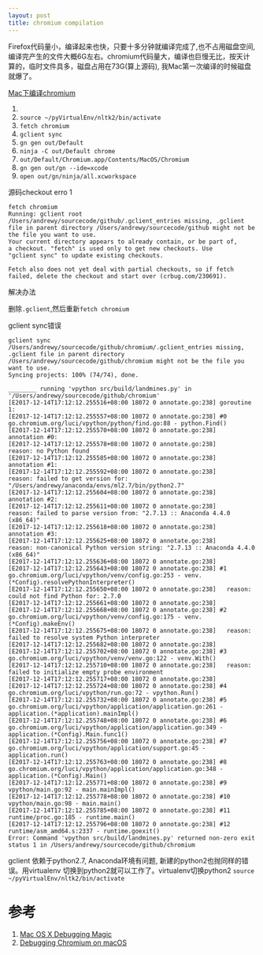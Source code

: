 ```yaml
---
layout: post
title: chromium compilation
---
```

Firefox代码量小，编译起来也快，只要十多分钟就编译完成了,也不占用磁盘空间, 编译完产生的文件大概6G左右。chromium代码量大，编译也巨慢无比，按天计算的，临时文件具多，磁盘占用在73G(算上源码), 我Mac第一次编译的时候磁盘就爆了。

[Mac下编译chromium](https://chromium.googlesource.com/chromium/src/+/master/docs/mac_build_instructions.md)

1.
1. `source ~/pyVirtualEnv/nltk2/bin/activate`
1. `fetch chromium`
1. `gclient sync`
1. `gn gen out/Default`
1. `ninja -C out/Default chrome`
1. `out/Default/Chromium.app/Contents/MacOS/Chromium`
1. `gn gen out/gn --ide=xcode`
1. `open out/gn/ninja/all.xcworkspace`

源码checkout erro 1

~~~
fetch chromium
Running: gclient root
/Users/andrewy/sourcecode/github/.gclient_entries missing, .gclient file in parent directory /Users/andrewy/sourcecode/github might not be the file you want to use.
Your current directory appears to already contain, or be part of,
a checkout. "fetch" is used only to get new checkouts. Use
"gclient sync" to update existing checkouts.

Fetch also does not yet deal with partial checkouts, so if fetch
failed, delete the checkout and start over (crbug.com/230691).
~~~

解决办法

删除`.gclient`,然后重新`fetch chromium`


gclient sync错误

~~~
gclient sync
/Users/andrewy/sourcecode/github/chromium/.gclient_entries missing, .gclient file in parent directory /Users/andrewy/sourcecode/github/chromium might not be the file you want to use.
Syncing projects: 100% (74/74), done.

________ running 'vpython src/build/landmines.py' in '/Users/andrewy/sourcecode/github/chromium'
[E2017-12-14T17:12:12.255516+08:00 18072 0 annotate.go:238] goroutine 1:
[E2017-12-14T17:12:12.255557+08:00 18072 0 annotate.go:238] #0 go.chromium.org/luci/vpython/python/find.go:88 - python.Find()
[E2017-12-14T17:12:12.255570+08:00 18072 0 annotate.go:238]   annotation #0:
[E2017-12-14T17:12:12.255578+08:00 18072 0 annotate.go:238]     reason: no Python found
[E2017-12-14T17:12:12.255585+08:00 18072 0 annotate.go:238]   annotation #1:
[E2017-12-14T17:12:12.255592+08:00 18072 0 annotate.go:238]     reason: failed to get version for: "/Users/andrewy/anaconda/envs/ml2.7/bin/python2.7"
[E2017-12-14T17:12:12.255604+08:00 18072 0 annotate.go:238]   annotation #2:
[E2017-12-14T17:12:12.255611+08:00 18072 0 annotate.go:238]     reason: failed to parse version from: "2.7.13 :: Anaconda 4.4.0 (x86_64)"
[E2017-12-14T17:12:12.255618+08:00 18072 0 annotate.go:238]   annotation #3:
[E2017-12-14T17:12:12.255625+08:00 18072 0 annotate.go:238]     reason: non-canonical Python version string: "2.7.13 :: Anaconda 4.4.0 (x86_64)"
[E2017-12-14T17:12:12.255636+08:00 18072 0 annotate.go:238]
[E2017-12-14T17:12:12.255643+08:00 18072 0 annotate.go:238] #1 go.chromium.org/luci/vpython/venv/config.go:253 - venv.(*Config).resolvePythonInterpreter()
[E2017-12-14T17:12:12.255650+08:00 18072 0 annotate.go:238]   reason: could not find Python for: 2.7.0
[E2017-12-14T17:12:12.255661+08:00 18072 0 annotate.go:238]
[E2017-12-14T17:12:12.255668+08:00 18072 0 annotate.go:238] #2 go.chromium.org/luci/vpython/venv/config.go:175 - venv.(*Config).makeEnv()
[E2017-12-14T17:12:12.255675+08:00 18072 0 annotate.go:238]   reason: failed to resolve system Python interpreter
[E2017-12-14T17:12:12.255682+08:00 18072 0 annotate.go:238]
[E2017-12-14T17:12:12.255702+08:00 18072 0 annotate.go:238] #3 go.chromium.org/luci/vpython/venv/venv.go:122 - venv.With()
[E2017-12-14T17:12:12.255710+08:00 18072 0 annotate.go:238]   reason: failed to initialize empty probe environment
[E2017-12-14T17:12:12.255717+08:00 18072 0 annotate.go:238]
[E2017-12-14T17:12:12.255724+08:00 18072 0 annotate.go:238] #4 go.chromium.org/luci/vpython/run.go:72 - vpython.Run()
[E2017-12-14T17:12:12.255732+08:00 18072 0 annotate.go:238] #5 go.chromium.org/luci/vpython/application/application.go:261 - application.(*application).mainImpl()
[E2017-12-14T17:12:12.255748+08:00 18072 0 annotate.go:238] #6 go.chromium.org/luci/vpython/application/application.go:349 - application.(*Config).Main.func1()
[E2017-12-14T17:12:12.255756+08:00 18072 0 annotate.go:238] #7 go.chromium.org/luci/vpython/application/support.go:45 - application.run()
[E2017-12-14T17:12:12.255763+08:00 18072 0 annotate.go:238] #8 go.chromium.org/luci/vpython/application/application.go:348 - application.(*Config).Main()
[E2017-12-14T17:12:12.255771+08:00 18072 0 annotate.go:238] #9 vpython/main.go:92 - main.mainImpl()
[E2017-12-14T17:12:12.255778+08:00 18072 0 annotate.go:238] #10 vpython/main.go:98 - main.main()
[E2017-12-14T17:12:12.255785+08:00 18072 0 annotate.go:238] #11 runtime/proc.go:185 - runtime.main()
[E2017-12-14T17:12:12.255796+08:00 18072 0 annotate.go:238] #12 runtime/asm_amd64.s:2337 - runtime.goexit()
Error: Command 'vpython src/build/landmines.py' returned non-zero exit status 1 in /Users/andrewy/sourcecode/github/chromium
~~~

gclient 依赖于python2.7, Anaconda环境有问题, 新建的python2也抛同样的错误。用virtualenv 切换到python2就可以工作了。virtualenv切换python2 `source ~/pyVirtualEnv/nltk2/bin/activate`

# 参考

1. [Mac OS X Debugging Magic](https://developer.apple.com/library/content/technotes/tn2124/_index.html)
1. [Debugging Chromium on macOS](https://dev.chromium.org/developers/how-tos/debugging-on-os-x)
